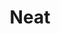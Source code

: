 ---
blog: https://neat.com/blog
facebook: https://facebook.com/NeatCompany
linkedin: https://linkedin.com/company/the-neat-company_2
logohandle: neat
sort: neat
title: Neat
twitter: https://x.com/NeatCompany
website: https://www.neat.com/
youtube: https://youtube.com/user/TheNeatcompany
---